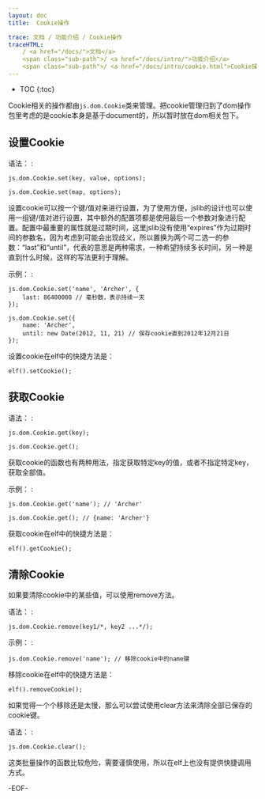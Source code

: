 ```yaml
---
layout: doc
title:  Cookie操作

trace: 文档 / 功能介绍 / Cookie操作
traceHTML: 
    / <a href="/docs/">文档</a>
    <span class="sub-path">/ <a href="/docs/intro/">功能介绍</a>
    <span class="sub-path">/ <a href="/docs/intro/cookie.html">Cookie操作</a></span>
---
```


* TOC
{:toc}

Cookie相关的操作都由`js.dom.Cookie`类来管理。把cookie管理归到了dom操作包里考虑的是cookie本身是基于document的，所以暂时放在dom相关包下。

## 设置Cookie

语法：
:	
~~~
js.dom.Cookie.set(key, value, options);

js.dom.Cookie.set(map, options);
~~~

设置cookie可以按一个键/值对来进行设置，为了使用方便，jslib的设计也可以使用一组键/值对进行设置，其中额外的配置项都是使用最后一个参数对象进行配置。配置中最重要的属性就是过期时间，这里jslib没有使用“expires”作为过期时间的参数名，因为考虑到可能会出现歧义，所以置换为两个可二选一的参数：“last”和“until”，代表的意思是两种需求，一种希望持续多长时间，另一种是直到什么时候，这样的写法更利于理解。

示例：
:	
~~~
js.dom.Cookie.set('name', 'Archer', {
	last: 86400000 // 毫秒数，表示持续一天
});

js.dom.Cookie.set({
	name: 'Archer',
	until: new Date(2012, 11, 21) // 保存cookie直到2012年12月21日
});
~~~

设置cookie在elf中的快捷方法是：

	elf().setCookie();

## 获取Cookie

语法：
:	
~~~
js.dom.Cookie.get(key);

js.dom.Cookie.get();
~~~

获取cookie的函数也有两种用法，指定获取特定key的值，或者不指定特定key，获取全部值。

示例：
:	
~~~
js.dom.Cookie.get('name'); // 'Archer'

js.dom.Cookie.get(); // {name: 'Archer'}
~~~

获取cookie在elf中的快捷方法是：

	elf().getCookie();

## 清除Cookie

如果要清除cookie中的某些值，可以使用remove方法。

语法：
:	
~~~
js.dom.Cookie.remove(key1/*, key2 ...*/);
~~~

示例：
:
~~~
js.dom.Cookie.remove('name'); // 移除cookie中的name键
~~~

移除cookie在elf中的快捷方法是：

	elf().removeCookie();

如果觉得一个个移除还是太慢，那么可以尝试使用clear方法来清除全部已保存的cookie键。

语法：
:	
~~~
js.dom.Cookie.clear();
~~~

这类批量操作的函数比较危险，需要谨慎使用，所以在elf上也没有提供快捷调用方式。

-EOF-